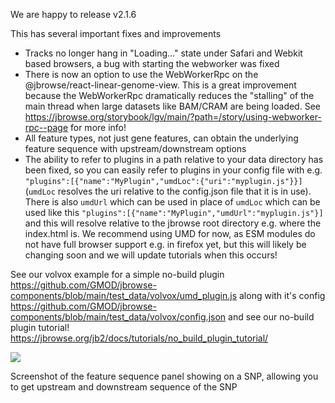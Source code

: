 We are happy to release v2.1.6

This has several important fixes and improvements

- Tracks no longer hang in "Loading..." state under Safari and Webkit based
  browsers, a bug with starting the webworker was fixed
- There is now an option to use the WebWorkerRpc on the
  @jbrowse/react-linear-genome-view. This is a great improvement because the
  WebWorkerRpc dramatically reduces the "stalling" of the main thread when
  large datasets like BAM/CRAM are being loaded. See
  https://jbrowse.org/storybook/lgv/main/?path=/story/using-webworker-rpc--page
  for more info!
- All feature types, not just gene features, can obtain the underlying feature
  sequence with upstream/downstream options
- The ability to refer to plugins in a path relative to your data directory
  has been fixed, so you can easily refer to plugins in your config file with
  e.g. `"plugins":[{"name":"MyPlugin","umdLoc":{"uri":"myplugin.js"}}]`
  (`umdLoc` resolves the uri relative to the config.json file that it is in
  use). There is also `umdUrl` which can be used in place of `umdLoc` which can
  be used like this `"plugins":[{"name":"MyPlugin","umdUrl":"myplugin.js"}]`
  and this will resolve relative to the jbrowse root directory e.g. where the
  index.html is. We recommend using UMD for now, as ESM modules do not have
  full browser support e.g. in firefox yet, but this will likely be changing
  soon and we will update tutorials when this occurs!

See our volvox example for a simple no-build plugin
https://github.com/GMOD/jbrowse-components/blob/main/test_data/volvox/umd_plugin.js
along with it's config
https://github.com/GMOD/jbrowse-components/blob/main/test_data/volvox/config.json
and see our no-build plugin tutorial!
https://jbrowse.org/jb2/docs/tutorials/no_build_plugin_tutorial/

![](https://user-images.githubusercontent.com/6511937/196806717-5b94a8cd-38fa-4861-9692-393158a5b2b0.png)

Screenshot of the feature sequence panel showing on a SNP, allowing you to get
upstream and downstream sequence of the SNP
